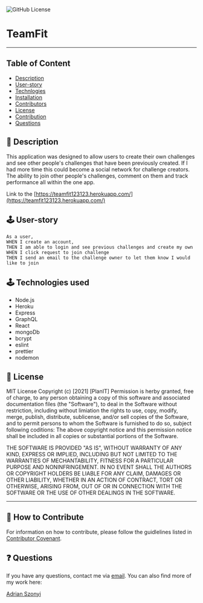 
<img alt="GitHub License" src="https://img.shields.io/apm/l/vim-mode"> 

# TeamFit
---

## Table of Content 

* [Description](#description)
* [User-story](#user)
* [Technlogies](#technologies)
* [Installation](#installation)
* [Contributors](#contributors)
* [License](#license)
* [Contribution](#contribution)
* [Questions](#questions)

<a name="description"></a>
## 📝 Description
This application was designed to allow users to create their own challenges and see other people's challenges that have been previously created. If I had more time this could become a social network for challenge creators. The ability to join other people's challenges, comment on them and track performance all within the one app.

Link to the [https://teamfit123123.herokuapp.com/](https://teamfit123123.herokuapp.com/)

<a name="user"></a>
## 🕹 User-story
`As a user,` <br>
`WHEN I create an account,` <br>
`THEN I am able to login and see previous challenges and create my own`<br>
`WHEN I click request to join challenge` <br>
`THEN I send an email to the challenge owner to let them know I would like to join` <br>


<a name="technologies"></a>
## 🕹 Technologies used 

- Node.js
- Heroku
- Express
- GraphQL
- React
- mongoDb
- bcrypt 
- eslint
- prettier 
- nodemon

<a name="license"></a>
## 🔖 License

MIT License
Copyright (c) [2021] [PlanIT]
Permission is herby granted, free of charge, to any person obtaining a copy of this software and associated documentation files (the "Software"), to deal in the Software without restriction, including without limiation the rights to use, copy, modify, merge, publish, distribute, sublicense, and/or sell copies of the Software, and to permit persons to whom the Software is furnished to do so, subject following coditions: 
The above copyright notice and this permission notice shall be included in all copies or substantial portions of the Software. 

THE SOFTWARE IS PROVIDED "AS IS", WITHOUT WARRANTY OF ANY KIND, EXPRESS OR IMPLIED, INCLUDING BUT NOT LIMITED TO THE WARRANTIES OF MECHANTABILITY, FITNESS FOR A PARTICULAR PURPOSE AND NONINFRINGEMENT. IN NO EVENT SHALL THE AUTHORS OR COPYRIGHT HOLDERS BE LIABLE FOR ANY CLAIM, DAMAGES OR OTHER LIABILITY, WHETHER IN AN ACTION OF CONTRACT, TORT OR OTHERWISE, ARISING FROM, OUT OF OR IN CONNECTION WITH THE SOFTWARE OR THE USE OF OTHER DEALINGS IN THE SOFTWARE.  

---
<a name="contribution"></a>
## 🤝 How to Contribute

For information on how to contribute, please follow the guidlelines listed in [Contributor Covenant](https://www.contributor-covenant.org/).

<a name="questions"></a>
## ❓ Questions
If you have any questions, contact me via [email](aszonyi49@gmail.com). You can also find more of my work here: 

[Adrian Szonyi](https://github.com/Adrian-szonyi) <br>
